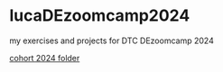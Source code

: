 # lucaDEzoomcamp2024
my exercises and projects for DTC DEzoomcamp 2024

[cohort 2024 folder](https://github.com/lucapug/data-engineering-zoomcamp/tree/9847430ca70c9504aec93c3abbc5e1c1312ed013/cohorts/2024)
